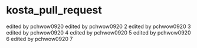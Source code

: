 # kosta_pull_request
edited by pchwow0920
edited by pchwow0920 2
edited by pchwow0920 3
edited by pchwow0920 4
edited by pchwow0920 5
edited by pchwow0920 6
edited by pchwow0920 7

